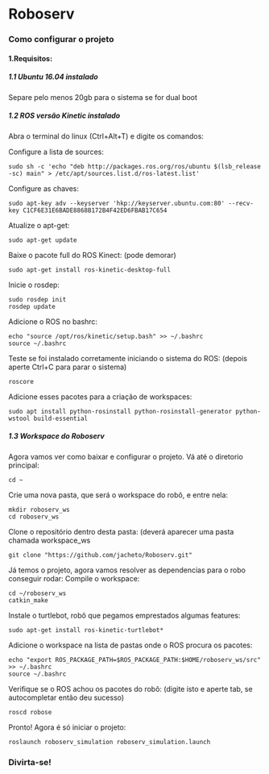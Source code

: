 # Roboserv

### Como configurar o projeto

#### 1.Requisitos:
##### 1.1 Ubuntu 16.04 instalado
Separe pelo menos 20gb para o sistema se for dual boot

##### 1.2 ROS versão Kinetic instalado
Abra o terminal do linux (Ctrl+Alt+T) e digite os comandos:

Configure a lista de sources:

    sudo sh -c 'echo "deb http://packages.ros.org/ros/ubuntu $(lsb_release -sc) main" > /etc/apt/sources.list.d/ros-latest.list'

Configure as chaves:

    sudo apt-key adv --keyserver 'hkp://keyserver.ubuntu.com:80' --recv-key C1CF6E31E6BADE8868B172B4F42ED6FBAB17C654

Atualize o apt-get:

    sudo apt-get update
    
Baixe o pacote full do ROS Kinect: (pode demorar)
    
    sudo apt-get install ros-kinetic-desktop-full

Inicie o rosdep:

    sudo rosdep init
    rosdep update

Adicione o ROS no bashrc:

    echo "source /opt/ros/kinetic/setup.bash" >> ~/.bashrc
    source ~/.bashrc
    
Teste se foi instalado corretamente iniciando o sistema do ROS: (depois aperte Ctrl+C para parar o sistema)

    roscore
    
Adicione esses pacotes para a criação de workspaces:
    
    sudo apt install python-rosinstall python-rosinstall-generator python-wstool build-essential

##### 1.3 Workspace do Roboserv

Agora vamos ver como baixar e configurar o projeto.
Vá até o diretorio principal:
    
    cd ~
    
Crie uma nova pasta, que será o workspace do robô, e entre nela:

    mkdir roboserv_ws
    cd roboserv_ws

Clone o repositório dentro desta pasta: (deverá aparecer uma pasta chamada workspace_ws

    git clone "https://github.com/jacheto/Roboserv.git"

Já temos o projeto, agora vamos resolver as dependencias para o robo conseguir rodar:
Compile o workspace:
    
    cd ~/roboserv_ws
    catkin_make

Instale o turtlebot, robô que pegamos emprestados algumas features:

    sudo apt-get install ros-kinetic-turtlebot*
    
Adicione o workspace na lista de pastas onde o ROS procura os pacotes:
    
    echo "export ROS_PACKAGE_PATH=$ROS_PACKAGE_PATH:$HOME/roboserv_ws/src" >> ~/.bashrc
    source ~/.bashrc
    
Verifique se o ROS achou os pacotes do robô: (digite isto e aperte tab, se autocompletar então deu sucesso)

    roscd robose
    
Pronto! Agora é só iniciar o projeto:

    roslaunch roboserv_simulation roboserv_simulation.launch
    
### Divirta-se!
